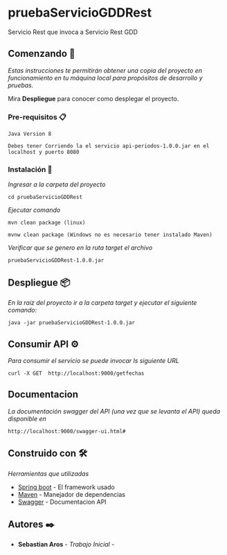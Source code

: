 # pruebaServicioGDDRest

Servicio Rest que invoca a Servicio Rest GDD 


## Comenzando 🚀

_Estas instrucciones te permitirán obtener una copia del proyecto en funcionamiento en tu máquina local para propósitos de desarrollo y pruebas._

Mira **Despliegue** para conocer como desplegar el proyecto.


### Pre-requisitos 📋
```
Java Version 8
```

```
Debes tener Corriendo la el servicio api-periodos-1.0.0.jar en el localhost y puerto 8080
```

### Instalación 🔧


_Ingresar a la carpeta del proyecto_

```
cd pruebaServicioGDDRest
```

_Ejecutar comando_

```
mvn clean package (linux)
```

```
mvnw clean package (Windows no es necesario tener instalado Maven) 
```
_Verificar que se genero en la ruta target el archivo_

```
pruebaServicioGDDRest-1.0.0.jar
```
## Despliegue 📦

_En la raiz del proyecto ir a la carpeta target
y ejecutar el siguiente comando:_ 

```
java -jar pruebaServicioGDDRest-1.0.0.jar
```
## Consumir API ⚙️

_Para consumir el servicio se puede invocar ls siguiente URL_
```
curl -X GET  http://localhost:9000/getfechas
```
## Documentacion
_La documentación swagger del API (una vez que se levanta el API) queda disponible en_
```
http://localhost:9000/swagger-ui.html#
```

## Construido con 🛠️

_Herramientas que utilizadas_

* [Spring boot](https://spring.io/projects/spring-boot) - El framework usado
* [Maven](https://maven.apache.org/) - Manejador de dependencias
* [Swagger](https://swagger.io/) - Documentacion API


## Autores ✒️

* **Sebastian Aros** - *Trabajo Inicial* - 
 






